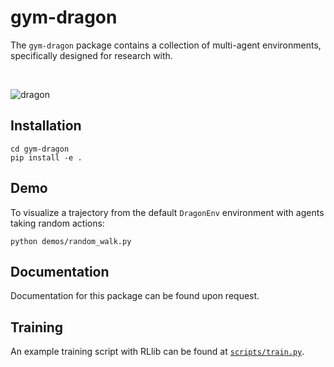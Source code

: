 # gym-dragon

The `gym-dragon` package contains a collection of multi-agent environments, specifically designed for research with.

<br>

![dragon](https://i.imgur.com/eQmGwgQ.gif)

## Installation

    cd gym-dragon
    pip install -e .

## Demo

To visualize a trajectory from the default `DragonEnv` environment with agents taking random actions:

    python demos/random_walk.py

## Documentation

Documentation for this package can be found upon request.

## Training

An example training script with RLlib can be found at [`scripts/train.py`](./scripts/train.py).
